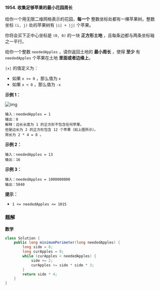 #### 1954. 收集足够苹果的最小花园周长

给你一个用无限二维网格表示的花园，**每一个** 整数坐标处都有一棵苹果树。整数坐标 `(i, j)` 处的苹果树有 `|i| + |j|` 个苹果。

你将会买下正中心坐标是 `(0, 0)` 的一块 **正方形土地** ，且每条边都与两条坐标轴之一平行。

给你一个整数 `neededApples` ，请你返回土地的 **最小周长** ，使得 **至少** 有 `neededApples` 个苹果在土地 **里面或者边缘上**。

`|x|` 的值定义为：

- 如果 `x >= 0` ，那么值为 `x`
- 如果 `x < 0` ，那么值为 `-x`

**示例 1：**

![img](http://gitlab.wsh-study.com/xp-study/LeeteCode/blob/master/数学/images/收集足够苹果的最小花园周长/1.jpg)

```shell
输入：neededApples = 1
输出：8
解释：边长长度为 1 的正方形不包含任何苹果。
但是边长为 2 的正方形包含 12 个苹果（如上图所示）。
周长为 2 * 4 = 8 。
```

**示例 2：**

```shell
输入：neededApples = 13
输出：16
```

**示例 3：**

```shell
输入：neededApples = 1000000000
输出：5040
```

**提示：**

- `1 <= neededApples <= 1015`

### 题解

**数学**

```java
class Solution {
    public long minimumPerimeter(long neededApples) {
        long side = 0;
        long curApples = 0;
        while (curApples < neededApples) {
            side += 2;
            curApples += side * side * 3;
        }
        return side * 4;
    }
}
```

